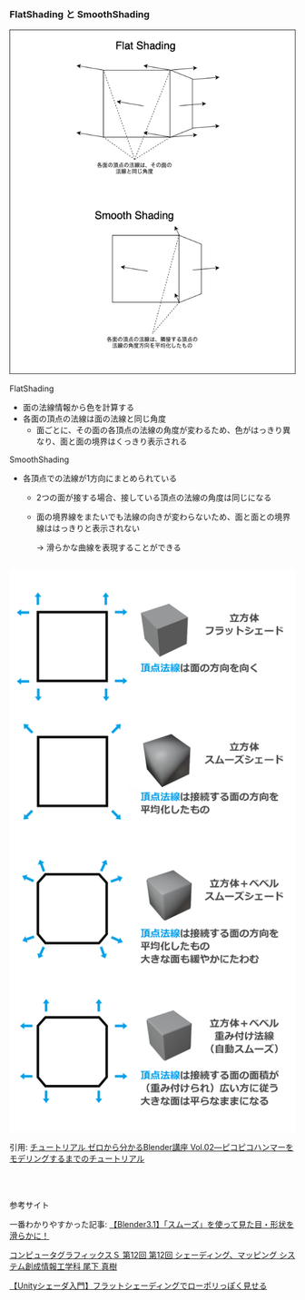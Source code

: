### FlatShading と SmoothShading

<img src="./img/FlatShading_2.png">

FlatShading
- 面の法線情報から色を計算する
- 各面の頂点の法線は面の法線と同じ角度
    - 面ごとに、その面の各頂点の法線の角度が変わるため、色がはっきり異なり、面と面の境界はくっきり表示される

SmoothShading
- 各頂点での法線が1方向にまとめられている
    - 2つの面が接する場合、接している頂点の法線の角度は同じになる

    - 面の境界線をまたいでも法線の向きが変わらないため、面と面との境界線ははっきりと表示されない

        → 滑らかな曲線を表現することができる

<br>

<img src="./img/FlatShading_1.png" />

引用: [チュートリアル ゼロから分かるBlender講座 Vol.02―ピコピコハンマーをモデリングするまでのチュートリアル](https://gamemakers.jp/article/2023_03_14_21194/)

<br>
<br>

参考サイト

一番わかりやすかった記事: [【Blender3.1】「スムーズ」を使って見た目・形状を滑らかに！](https://cgbox.jp/2022/06/09/blender-smooth/#index_id2)

[コンピュータグラフィックスＳ 第12回 第12回 シェーディング、マッピング システム創成情報工学科 尾下 真樹](https://player.slidesplayer.net/60/11198840/)

[【Unityシェーダ入門】フラットシェーディングでローポリっぽく見せる](https://nn-hokuson.hatenablog.com/entry/2017/02/13/195748)